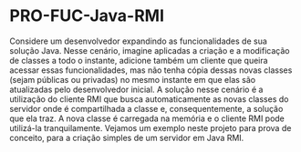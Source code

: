 # PRO-FUC-Java-RMI
Considere um desenvolvedor expandindo as funcionalidades de sua solução Java. Nesse
cenário, imagine aplicadas a criação e a modificação de classes a todo o instante, adicione
também um cliente que queira acessar essas funcionalidades, mas não tenha cópia dessas
novas classes (sejam públicas ou privadas) no mesmo instante em que elas são atualizadas pelo
desenvolvedor inicial.
A solução nesse cenário é a utilização do cliente RMI que busca automaticamente as novas
classes do servidor onde é compartilhada a classe e, consequentemente, a solução que ela traz.
A nova classe é carregada na memória e o cliente RMI pode utilizá-la tranquilamente.
Vejamos um exemplo neste projeto para prova de conceito, para a criação simples de um servidor em Java RMI.
